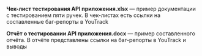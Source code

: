 **Чек-лист тестирования API приложения.xlsx** — пример документации с тестированием пяти ручек. В чек-листах есть ссылки на составленные баг-репорты в YouTrack

**Отчёт о тестировании API приложения.docx** — пример составленного отчёта. В отчёте представлены ссылки на баг-репорты в YouTrack и выводы
